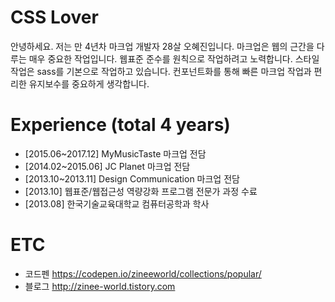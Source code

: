 # CSS Lover
안녕하세요. 저는 만 4년차 마크업 개발자 28살 오혜진입니다. 마크업은 웹의 근간을 다루는 매우 중요한 작업입니다. 웹표준 준수를 원칙으로 작업하려고 노력합니다. 스타일 작업은 sass를 기본으로 작업하고 있습니다. 컨포넌트화를 통해 빠른 마크업 작업과 편리한 유지보수를 중요하게 생각합니다.

# Experience (total 4 years)
* [2015.06~2017.12] MyMusicTaste 마크업 전담
* [2014.02~2015.06] JC Planet 마크업 전담
* [2013.10~2013.11] Design Communication 마크업 전담
* [2013.10] 웹표준/웹접근성 역량강화 프로그램 전문가 과정 수료
* [2013.08] 한국기술교육대학교 컴퓨터공학과 학사
    
# ETC
* 코드펜 https://codepen.io/zineeworld/collections/popular/
* 블로그 http://zinee-world.tistory.com
